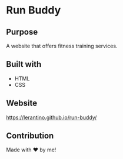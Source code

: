 # Run Buddy

## Purpose
A website that offers fitness training services.

## Built with
* HTML
* CSS

## Website
https://lerantino.github.io/run-buddy/

## Contribution
Made with ❤️ by me!
